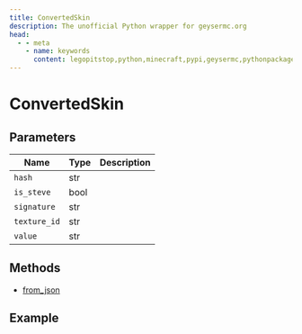 ```yaml
---
title: ConvertedSkin
description: The unofficial Python wrapper for geysermc.org
head:
  - - meta
    - name: keywords
      content: legopitstop,python,minecraft,pypi,geysermc,pythonpackage
---
```


# ConvertedSkin

## Parameters

| Name       | Type    | Description |
| ---------- | ------- | ----------- |
| `hash`       | str  |             |
| `is_steve`   | bool |             |
| `signature`  | str  |             |
| `texture_id` | str  |             |
| `value`      | str  |             |

## Methods

- [from_json](#from-json)

## Example

```py

```
